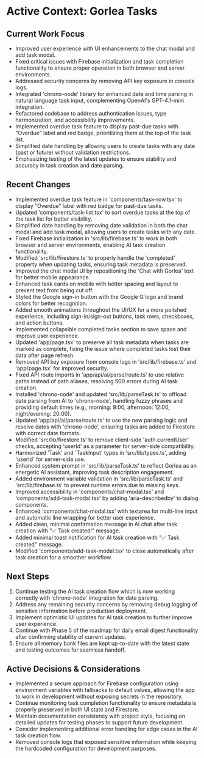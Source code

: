 # Active Context: Gorlea Tasks

## Current Work Focus

- Improved user experience with UI enhancements to the chat modal and add task modal.
- Fixed critical issues with Firebase initialization and task completion functionality to ensure proper operation in both browser and server environments.
- Addressed security concerns by removing API key exposure in console logs.
- Integrated 'chrono-node' library for enhanced date and time parsing in natural language task input, complementing OpenAI's GPT-4.1-mini integration.
- Refactored codebase to address authentication issues, type harmonization, and accessibility improvements.
- Implemented overdue task feature to display past-due tasks with "Overdue" label and red badge, prioritizing them at the top of the task list.
- Simplified date handling by allowing users to create tasks with any date (past or future) without validation restrictions.
- Emphasizing testing of the latest updates to ensure stability and accuracy in task creation and date parsing.

## Recent Changes

- Implemented overdue task feature in 'components/task-row.tsx' to display "Overdue" label with red badge for past-due tasks.
- Updated 'components/task-list.tsx' to sort overdue tasks at the top of the task list for better visibility.
- Simplified date handling by removing date validation in both the chat modal and add task modal, allowing users to create tasks with any date.
- Fixed Firebase initialization in 'src/lib/firebase.ts' to work in both browser and server environments, enabling AI task creation functionality.
- Modified 'src/lib/firestore.ts' to properly handle the 'completed' property when updating tasks, ensuring task metadata is preserved.
- Improved the chat modal UI by repositioning the 'Chat with Gorlea' text for better mobile appearance.
- Enhanced task cards on mobile with better spacing and layout to prevent text from being cut off.
- Styled the Google sign-in button with the Google G logo and brand colors for better recognition.
- Added smooth animations throughout the UI/UX for a more polished experience, including sign-in/sign-out buttons, task rows, checkboxes, and action buttons.
- Implemented collapsible completed tasks section to save space and improve user experience.
- Updated 'app/page.tsx' to preserve all task metadata when tasks are marked as complete, fixing the issue where completed tasks lost their data after page refresh.
- Removed API key exposure from console logs in 'src/lib/firebase.ts' and 'app/page.tsx' for improved security.
- Fixed API route imports in 'app/api/ai/parse/route.ts' to use relative paths instead of path aliases, resolving 500 errors during AI task creation.
- Installed 'chrono-node' and updated 'src/lib/parseTask.ts' to offload date parsing from AI to 'chrono-node', handling fuzzy phrases and providing default times (e.g., morning: 9:00, afternoon: 12:00, night/evening: 20:00).
- Updated 'app/api/ai/parse/route.ts' to use the new parsing logic and resolve dates with 'chrono-node', ensuring tasks are added to Firestore with correct date formats.
- Modified 'src/lib/firestore.ts' to remove client-side 'auth.currentUser' checks, accepting 'userId' as a parameter for server-side compatibility.
- Harmonized 'Task' and 'TaskInput' types in 'src/lib/types.ts', adding 'userId' for server-side use.
- Enhanced system prompt in 'src/lib/parseTask.ts' to reflect Gorlea as an energetic AI assistant, improving task description engagement.
- Added environment variable validation in 'src/lib/parseTask.ts' and 'src/lib/firebase.ts' to prevent runtime errors due to missing keys.
- Improved accessibility in 'components/chat-modal.tsx' and 'components/add-task-modal.tsx' by adding 'aria-describedby' to dialog components.
- Enhanced 'components/chat-modal.tsx' with textarea for multi-line input and automatic line wrapping for better user experience.
- Added clean, minimal confirmation message in AI chat after task creation with "✅ Task created!" message.
- Added minimal toast notification for AI task creation with "✅ Task created" message.
- Modified 'components/add-task-modal.tsx' to close automatically after task creation for a smoother workflow.

## Next Steps

1. Continue testing the AI task creation flow which is now working correctly with 'chrono-node' integration for date parsing.
2. Address any remaining security concerns by removing debug logging of sensitive information before production deployment.
3. Implement optimistic UI updates for AI task creation to further improve user experience.
4. Continue with Phase 5 of the roadmap for daily email digest functionality after confirming stability of current updates.
5. Ensure all memory bank files are kept up-to-date with the latest state and testing outcomes for seamless handoff.

## Active Decisions & Considerations

- Implemented a secure approach for Firebase configuration using environment variables with fallbacks to default values, allowing the app to work in development without exposing secrets in the repository.
- Continue monitoring task completion functionality to ensure metadata is properly preserved in both UI state and Firestore.
- Maintain documentation consistency with project style, focusing on detailed updates for testing phases to support future development.
- Consider implementing additional error handling for edge cases in the AI task creation flow.
- Removed console logs that exposed sensitive information while keeping the hardcoded configuration for development purposes.

